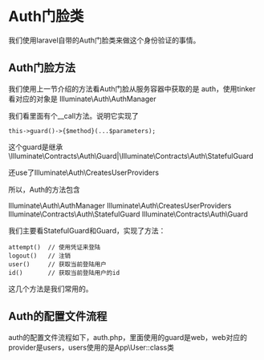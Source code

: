 # Auth门脸类

我们使用laravel自带的Auth门脸类来做这个身份验证的事情。

## Auth门脸方法

我们使用上一节介绍的方法看Auth门脸从服务容器中获取的是 auth，使用tinker看对应的对象是 Illuminate\Auth\AuthManager

我们看里面有个__call方法。说明它实现了
```
this->guard()->{$method}(...$parameters);
```
这个guard是继承\Illuminate\Contracts\Auth\Guard|\Illuminate\Contracts\Auth\StatefulGuard

还use了Illuminate\Auth\CreatesUserProviders

所以，Auth的方法包含

Illuminate\Auth\AuthManager
Illuminate\Auth\CreatesUserProviders
Illuminate\Contracts\Auth\StatefulGuard
Illuminate\Contracts\Auth\Guard

我们主要看StatefulGuard和Guard，实现了方法：

```
attempt()  // 使用凭证来登陆
logout()   // 注销
user()     // 获取当前登陆用户
id()       // 获取当前登陆用户的id
```

这几个方法是我们常用的。

## Auth的配置文件流程

auth的配置文件流程如下，auth.php，里面使用的guard是web，web对应的provider是users，users使用的是App\User::class类
